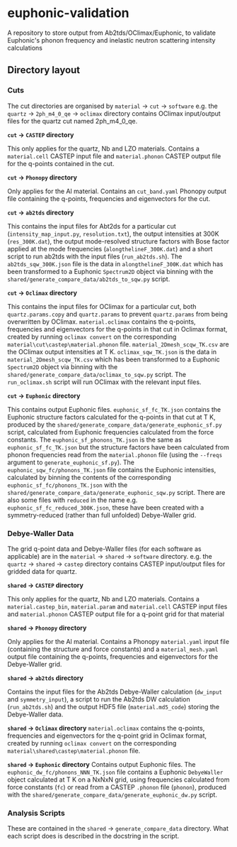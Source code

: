 # euphonic-validation
A repository to store output from Ab2tds/OClimax/Euphonic, to validate
Euphonic's phonon frequency and inelastic neutron scattering intensity
calculations

## Directory layout

### Cuts
The cut directories are organised by `material` -> `cut` -> `software`
e.g. the `quartz` -> `2ph_m4_0_qe` -> `oclimax` directory contains
OClimax input/output files for the quartz cut named 2ph_m4_0_qe.

**`cut` -> `CASTEP` directory**

This only applies for the quartz, Nb and LZO materials. Contains a
`material.cell` CASTEP input file and `material.phonon` CASTEP output
file for the q-points contained in the cut.

**`cut` -> `Phonopy` directory**

Only applies for the Al material. Contains an `cut_band.yaml` Phonopy
output file containing the q-points, frequencies and eigenvectors for
the cut.

**`cut` -> `ab2tds` directory**

This contains the input files for Abt2ds for a particular cut
(`intensity_map_input.py`, `resolution.txt`), the output intensities
at 300K (`res_300K.dat`), the output mode-resolved structure factors
with Bose factor applied at the mode frequencies (`alongthelineF_300K.dat`)
and a short script to run ab2tds with the input files (`run_ab2tds.sh`). The
`ab2tds_sqw_300K.json` file is the data in `alongthelineF_300K.dat` which has
been transformed to a Euphonic `Spectrum2D` object via binning with the
`shared/generate_compare_data/ab2tds_to_sqw.py` script.

**`cut` -> `Oclimax` directory**

This contains the input files for OClimax for a particular cut, both
`quartz.params.copy` and `quartz.params` to prevent `quartz.params`
from being overwritten by OClimax. `material.oclimax` contains the
q-points, frequencies and eigenvectors for the q-points in that cut
in Oclimax format, created by running `oclimax convert` on the corresponding
`material\cut\castep\material.phonon` file. `material_2Dmesh_scqw_TK.csv`
are the OClimax output intensities at T K. `oclimax_sqw_TK.json` is the
data in `material_2Dmesh_scqw_TK.csv` which has been transformed to a
Euphonic `Spectrum2D` object via binning with the
`shared/generate_compare_data/oclimax_to_sqw.py` script. The `run_oclimax.sh`
script will run OClimax with the relevant input files.

**`cut` -> `Euphonic` directory**

This contains output Euphonic files. `euphonic_sf_fc_TK.json` contains the
Euphonic structure factors calculated for the q-points in that cut at T K,
produced by the `shared/generate_compare_data/generate_euphonic_sf.py` script,
calculated from Euphonic frequencies calculated from the force constants. The
`euphonic_sf_phonons_TK.json` is the same as `euphonic_sf_fc_TK.json` but the
structure factors have been calculated from phonon frequencies read from the
`material.phonon` file (using the `--freqs` argument to `generate_euphonic_sf.py`).
The `euphonic_sqw_fc/phonons_TK.json` file contains the Euphonic intensities,
calculated by binning the contents of the corresponding
`euphonic_sf_fc/phonons_TK.json` with the
`shared/generate_compare_data/generate_euphonic_sqw.py` script. There are
also some files with `reduced` in the name e.g.
`euphonic_sf_fc_reduced_300K.json`, these have been created with a
symmetry-reduced (rather than full unfolded) Debye-Waller grid.

### Debye-Waller Data
The grid q-point data and Debye-Waller files (for each software as
applicable) are in the `material` -> `shared` -> `software` directory.
e.g. the `quartz` -> `shared` -> `castep` directory contains CASTEP
input/output files for gridded data for quartz.

**`shared` -> `CASTEP` directory**

This only applies for the quartz, Nb and LZO materials.
Contains a `material.castep_bin`, `material.param` and
`material.cell` CASTEP input files and `material.phonon`
CASTEP output file for a q-point grid for that material

**`shared` -> `Phonopy` directory**

Only applies for the Al material. Contains a Phonopy
`material.yaml` input file (containing the structure
and force constants) and a `material_mesh.yaml` output
file containing the q-points, frequencies and
eigenvectors for the Debye-Waller grid.

**`shared` -> `ab2tds` directory**

Contains the input files for the Ab2tds Debye-Waller calculation (`dw_input`
and `symmetry_input`), a script to run the Ab2tds DW calculation
(`run_ab2tds.sh`) and the output HDF5 file (`material.md5_code`) storing the
Debye-Waller data.

**`shared` -> `Oclimax` directory**
`material.oclimax` contains the q-points, frequencies and eigenvectors for
the q-point grid in Oclimax format, created by running `oclimax convert`
on the corresponding `material\shared\castep\material.phonon` file.

**`shared` -> `Euphonic` directory**
Contains output Euphonic files. The `euphonic_dw_fc/phonons_NNN_TK.json`
file contains a Euphonic `DebyeWaller` object calculated at T K on a
NxNxN grid, using frequencies calculated from force constants (`fc`) or
read from a CASTEP `.phonon` file (`phonon`), produced with the
`shared/generate_compare_data/generate_euphonic_dw.py` script.

### Analysis Scripts
These are contained in  the `shared` -> `generate_compare_data` directory.
What each script does is described in the docstring in the script.
